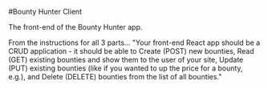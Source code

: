#Bounty Hunter Client

The front-end of the Bounty Hunter app. 

From the instructions for all 3 parts... 
"Your front-end React app should be a CRUD application - it should be able to Create (POST) new bounties, Read (GET) existing bounties and show them to the user of your site, Update (PUT) existing bounties (like if you wanted to up the price for a bounty, e.g.), and Delete (DELETE) bounties from the list of all bounties."
